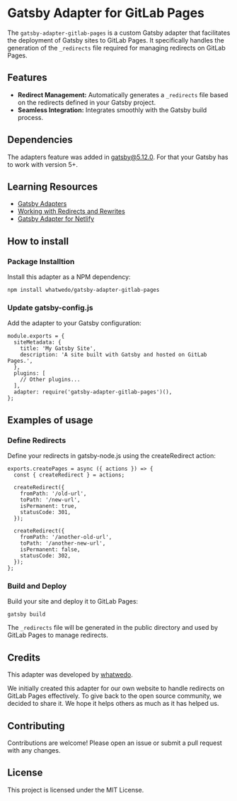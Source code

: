 # Gatsby Adapter for GitLab Pages
The `gatsby-adapter-gitlab-pages` is a custom Gatsby adapter that facilitates the deployment of Gatsby sites to GitLab Pages. It specifically handles the generation of the `_redirects` file required for managing redirects on GitLab Pages.

## Features
- **Redirect Management:** Automatically generates a `_redirects` file based on the redirects defined in your Gatsby project.
- **Seamless Integration:** Integrates smoothly with the Gatsby build process.

## Dependencies
The adapters feature was added in gatsby@5.12.0. For that your Gatsby has to work with version 5+.

## Learning Resources
- [Gatsby Adapters](https://www.gatsbyjs.com/docs/how-to/previews-deploys-hosting/adapters/)
- [Working with Redirects and Rewrites](https://www.gatsbyjs.com/docs/how-to/cloud/working-with-redirects-and-rewrites/)
- [Gatsby Adapter for Netlify](https://github.com/gatsbyjs/gatsby/tree/master/packages/gatsby-adapter-netlify)

## How to install

### Package Installtion
Install this adapter as a NPM dependency:

```
npm install whatwedo/gatsby-adapter-gitlab-pages
```

### Update gatsby-config.js
Add the adapter to your Gatsby configuration:

```
module.exports = {
  siteMetadata: {
    title: 'My Gatsby Site',
    description: 'A site built with Gatsby and hosted on GitLab Pages.',
  },
  plugins: [
    // Other plugins...
  ],
  adapter: require('gatsby-adapter-gitlab-pages')(),
};
```

## Examples of usage

### Define Redirects
Define your redirects in gatsby-node.js using the createRedirect action:

```
exports.createPages = async ({ actions }) => {
  const { createRedirect } = actions;

  createRedirect({
    fromPath: '/old-url',
    toPath: '/new-url',
    isPermanent: true,
    statusCode: 301,
  });

  createRedirect({
    fromPath: '/another-old-url',
    toPath: '/another-new-url',
    isPermanent: false,
    statusCode: 302,
  });
};
```

### Build and Deploy
Build your site and deploy it to GitLab Pages:

```
gatsby build
```

The `_redirects` file will be generated in the public directory and used by GitLab Pages to manage redirects.

## Credits
This adapter was developed by [whatwedo](https://www.whatwedo.ch).

We initially created this adapter for our own website to handle redirects on GitLab Pages effectively. To give back to the open source community, we decided to share it. We hope it helps others as much as it has helped us.

## Contributing
Contributions are welcome! Please open an issue or submit a pull request with any changes.

## License
This project is licensed under the MIT License.